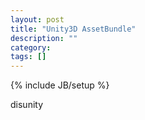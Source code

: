 ```yaml
---
layout: post
title: "Unity3D AssetBundle"
description: ""
category: 
tags: []
---
```

{% include JB/setup %}

disunity

